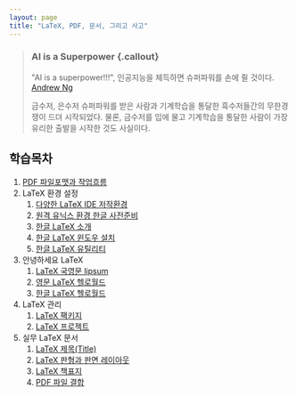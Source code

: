 ```yaml
---
layout: page
title: "LaTeX, PDF, 문서, 그리고 사고"
---
```


> ### AI is a Superpower {.callout}
>
> "AI is a superpower!!!", 인공지능을 체득하면 슈퍼파워를 손에 쥘 것이다. [Andrew Ng](https://twitter.com/andrewyng/status/728986380638916609)
>
> 금수저, 은수저 슈퍼파워를 받은 사람과 기계학습을 통달한 흑수저들간의 무한경쟁이 드뎌 시작되었다. 물론, 
> 금수저를 입에 물고 기계학습을 통달한 사람이 가장 유리한 출발을 시작한 것도 사실이다.


## 학습목차 


1. [PDF 파일포맷과 작업흐름](latex-workflow.html)
1. LaTeX 환경 설정
    1. [다양한 LaTeX IDE 저작환경](latex-environment.html)
    1. [원격 유닉스 환경 한글 사전준비](latex-remote.html)
    1. [한글 LaTeX 소개](latex-intro.html)
    1. [한글 LaTeX 윈도우 설치](latex-install-windows.html)
    1. [한글 LaTeX 유틸리티](latex-utils.html)
1. 안녕하세요 LaTeX    
    1. [LaTeX 국영문 lipsum](latex-lipsum.html)
    1. [영문 LaTeX 헬로월드](latex-english-helloworld.html)
    1. [한글 LaTeX 헬로월드](latex-korean-helloworld.html)
1. LaTeX 관리
    1. [LaTeX 팩키지](latex-packages.html)
    1. [LaTeX 프로젝트](latex-project.html)
1. 실무 LaTeX 문서
    1. [LaTeX 제목(Title)](latex-title.html)
    1. [LaTeX 판형과 판면 레이아웃](latex-layout.html)
    1. [LaTeX 책표지](latex-frontmatter.html)
    1. [PDF 파일 결합](latex-merge-pdf.html)

